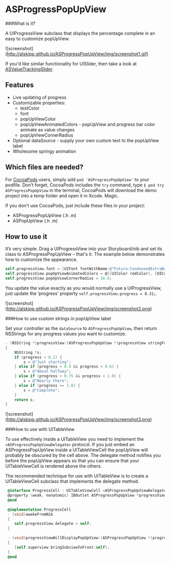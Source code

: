 ASProgressPopUpView
========

###What is it?


A UIProgressView subclass that displays the percentage complete in an easy to customize popUpView.

![screenshot] (http://alskipp.github.io/ASProgressPopUpView/img/screenshot1.gif)

If you'd like similar functionality for UISlider, then take a look at [ASValueTrackingSlider](https://github.com/alskipp/ASValueTrackingSlider).


Features
---

* Live updating of progress
* Customizable properties:
  * textColor
  * font
  * popUpViewColor
  * popUpViewAnimatedColors - popUpView and progress bar color animate as value changes
  * popUpViewCornerRadius
* Optional dataSource - supply your own custom text to the popUpView label
* Wholesome springy animation


Which files are needed?
---

For [CocoaPods](http://beta.cocoapods.org) users, simply add `pod 'ASProgressPopUpView'` to your podfile. Don't forget, CocoaPods includes the `try` command, type `$ pod try ASProgressPopUpView` in the terminal, CocoaPods will download the demo project into a temp folder and open it in Xcode. Magic.

If you don't use CocoaPods, just include these files in your project:

* ASProgressPopUpView (.h .m)
* ASPopUpView (.h .m)


How to use it
---

It’s very simple. Drag a UIProgressView into your Storyboard/nib and set its class to ASProgressPopUpView – that's it.
The example below demonstrates how to customize the appearance.

```objective-c
self.progressView.font = [UIFont fontWithName:@"Futura-CondensedExtraBold" size:26];
self.progressView.popUpViewAnimatedColors = @[[UIColor redColor], [UIColor orangeColor], [UIColor greenColor]];
self.progressView.popUpViewCornerRadius = 16.0;
```

You update the value exactly as you would normally use a UIProgressView, just update the ‘progress’ property `self.progressView.progress = 0.31;`.

![screenshot] (http://alskipp.github.io/ASProgressPopUpView/img/screenshot2.png)


###How to use custom strings in popUpView label

Set your controller as the `dataSource` to `ASProgressPopUpView`, then return NSStrings for any progress values you want to customize.
  
```objective-c
- (NSString *)progressView:(ASProgressPopUpView *)progressView stringForProgress:(float)progress
{
    NSString *s;
    if (progress < 0.2) {
        s = @"Just starting";
    } else if (progress > 0.4 && progress < 0.6) {
        s = @"About halfway";
    } else if (progress > 0.75 && progress < 1.0) {
        s = @"Nearly there";
    } else if (progress >= 1.0) {
        s = @"Complete";
    }
    return s;
}
```

![screenshot] (http://alskipp.github.io/ASProgressPopUpView/img/screenshot3.png)


###How to use with UITableView

To use effectively inside a UITableView you need to implement the `<ASProgressPopUpViewDelegate>` protocol. If you just embed an ASProgressPopUpView inside a UITableViewCell the popUpView will probably be obscured by the cell above. The delegate method notifies you before the popUpView appears so that you can ensure that your UITableViewCell is rendered above the others.

The recommended technique for use with UITableView is to create a UITableViewCell subclass that implements the delegate method.


```objective-c
 @interface ProgressCell : UITableViewCell <ASProgressPopUpViewDelegate>
 @property (weak, nonatomic) IBOutlet ASProgressPopUpView *progressView;
 @end
 
 @implementation ProgressCell
 - (void)awakeFromNib
 {
    self.progressView.delegate = self;
 }
 
 - (void)progressViewWillDisplayPopUpView:(ASProgressPopUpView *)progressView;
 {
    [self.superview bringSubviewToFront:self];
 }
 @end
```
 
